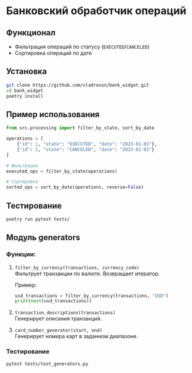 # Банковский обработчик операций

## Функционал
- Фильтрация операций по статусу (`EXECUTED`/`CANCELED`)
- Сортировка операций по дате

## Установка
```bash
git clone https://github.com/vladreson/bank_widget.git
cd bank_widget
poetry install
```

## Пример использования
```python
from src.processing import filter_by_state, sort_by_date

operations = [
    {"id": 1, "state": "EXECUTED", "date": "2023-01-01"},
    {"id": 2, "state": "CANCELED", "date": "2023-01-02"}
]

# Фильтрация
executed_ops = filter_by_state(operations)

# Сортировка
sorted_ops = sort_by_date(operations, reverse=False)
```

## Тестирование
```bash
poetry run pytest tests/
```

## Модуль generators

### Функции:
1. `filter_by_currency(transactions, currency_code)`  
   Фильтрует транзакции по валюте. Возвращает итератор.

   Пример:
   ```python
   usd_transactions = filter_by_currency(transactions, "USD")
   print(next(usd_transactions))
   ```

2. `transaction_descriptions(transactions)`  
   Генерирует описания транзакций.

3. `card_number_generator(start, end)`  
   Генерирует номера карт в заданном диапазоне.

### Тестирование
```bash
pytest tests/test_generators.py
```